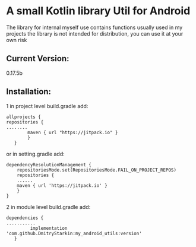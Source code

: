 # A small Kotlin library Util for Android

The library for internal myself use
contains functions usually used in my projects
the library is not intended for distribution, you can use it at your own risk


## Current Version:

0.17.5b

## Installation:

1 in project level build.gradle add:
```
allprojects {
repositories {
........
        maven { url "https://jitpack.io" }
        }
   }
```

or in setting.gradle add:

```
dependencyResolutionManagement {
    repositoriesMode.set(RepositoriesMode.FAIL_ON_PROJECT_REPOS)
    repositories {
    ......
    maven { url 'https://jitpack.io' }
    }
}
```

2 in module level build.gradle add:
```
dependencies {
...........
         implementation 'com.github.DmitryStarkin:my_android_utils:version'
   }
```

